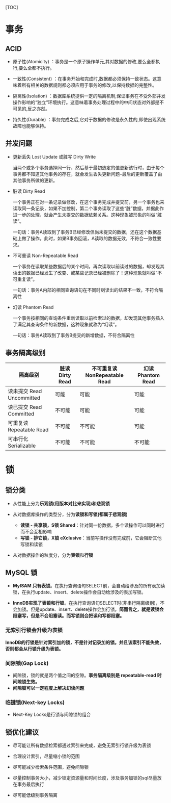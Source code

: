 [TOC]

# 事务

## ACID 

- 原子性(Atomicity) ：事务是一个原子操作单元,其对数据的修改,要么全都执行,要么全都不执行。

- 一致性(Consistent) ：在事务开始和完成时,数据都必须保持一致状态。这意味着所有相关的数据规则都必须应用于事务的修改,以保持数据的完整性。

- 隔离性(Isolation) ：数据库系统提供一定的隔离机制,保证事务在不受外部并发操作影响的“独立”环境执行。这意味着事务处理过程中的中间状态对外部是不可见的,反之亦然。

- 持久性(Durable) ：事务完成之后,它对于数据的修改是永久性的,即使出现系统故障也能够保持。

## 并发问题

- 更新丢失 Lost Update 或脏写 Dirty Write

  当两个或多个事务选择同一行，然后基于最初选定的值更新该行时，由于每个事务都不知道其他事务的存在，就会发生丢失更新问题–最后的更新覆盖了由其他事务所做的更新。

- 脏读 Dirty Read

  一个事务正在对一条记录做修改，在这个事务完成并提交前，另一个事务也来读取同一条记录，如果不加控制，第二个事务读取了这些“脏”数据，并据此作进一步的处理，就会产生未提交的数据依赖关系。这种现象被形象的叫做“脏读”。

  一句话：事务A读取到了事务B已经修改但尚未提交的数据，还在这个数据基础上做了操作。此时，如果B事务回滚，A读取的数据无效，不符合一致性要求。

- 不可重读 Non-Repeatable Read

  一个事务在读取某些数据后的某个时间，再次读取以前读过的数据，却发现其读出的数据已经发生了改变、或某些记录已经被删除了！这种现象就叫做“不可重复读”。

  一句话：事务A内部的相同查询语句在不同时刻读出的结果不一致，不符合隔离性

- 幻读 Phantom Read

  一个事务按相同的查询条件重新读取以前检索过的数据，却发现其他事务插入了满足其查询条件的新数据，这种现象就称为“幻读”。

  一句话：事务A读取到了事务B提交的新增数据，不符合隔离性

## 事务隔离级别

| 隔离级别                  | 脏读 Dirty Read | 不可重复读 NonRepeatable Read | 幻读Phantom Read |
| ------------------------- | --------------- | ----------------------------- | ---------------- |
| 读未提交 Read Uncommitted | 可能            | 可能                          | 可能             |
| 读已提交 Read Committed   | 不可能          | 可能                          | 可能             |
| 可重复读 Repeatable Read  | 不可能          | 不可能                        | 可能             |
| 可串行化 Serializable     | 不可能          | 不可能                        | 不可能           |

# 锁

## 锁分类

- 从性能上分为**乐观锁(用版本对比来实现)**和**悲观锁**

- 从对数据库操作的类型分，分为**读锁和写锁(都属于悲观锁)**
  - **读锁 - 共享锁，S锁 Shared**：针对同一份数据，多个读操作可以同时进行而不会互相影响
  - **写锁 - 排它锁，X锁 eXclusive**：当前写操作没有完成前，它会阻断其他写锁和读锁

- 从对数据操作的粒度分，分为**表锁**和**行锁**

## MySQL 锁

- **MyISAM 只有表锁**。在执行查询语句SELECT前，会自动给涉及的所有表加读锁，在执行update、insert、delete操作会自动给涉及的表加写锁。

- **InnoDB实现了表锁和行锁**。在执行查询语句SELECT时(非串行隔离级别)，不会加锁。但是update、insert、delete操作会加行锁。**简而言之，就是读锁会阻塞写，但是不会阻塞读。而写锁则会把读和写都阻塞。**

### 无索引行锁会升级为表锁

**InnoDB的行锁是针对索引加的锁，不是针对记录加的锁。并且该索引不能失效，否则都会从行锁升级为表锁。**

### 间隙锁(Gap Lock)

- 间隙锁，锁的就是两个值之间的空隙。**事务隔离级别是 repeatable-read 时间隙锁生效。**
- **间隙锁可以一定程度上解决幻读问题**

### 临键锁(Next-key Locks)

- Next-Key Locks是行锁与间隙锁的组合

## 锁优化建议

- 尽可能让所有数据检索都通过索引来完成，避免无索引行锁升级为表锁

- 合理设计索引，尽量缩小锁的范围

- 尽可能减少检索条件范围，避免间隙锁

- 尽量控制事务大小，减少锁定资源量和时间长度，涉及事务加锁的sql尽量放在事务最后执行

- 尽可能低级别事务隔离













